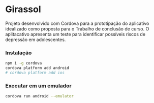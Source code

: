 # Girassol

Projeto desenvolvido com Cordova para a prototipação do aplicativo idealizado como proposta para o Trabalho de conclusão de curso.
O aplitacativo apresenta um teste para identificar possíveis riscos de depressão em adolescentes.

### Instalação
```bash
npm i -g cordova
cordova platform add android
# cordova platform add ios
```

### Executar em um emulador
```bash
cordova run android --emulator
```